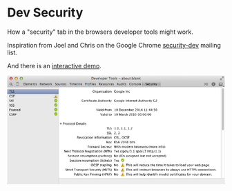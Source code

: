 
# Dev Security

How a "security" tab in the browsers developer tools might work.

Inspiration from Joel and Chris on the Google Chrome [security-dev](https://groups.google.com/a/chromium.org/d/msg/security-dev/yifaG5bDr8Q/lHgsAGs-kEUJ) mailing list.

And there is an [interactive demo](https://craigfrancis.github.io/dev-security/).

[![Screenshot](https://raw.githubusercontent.com/craigfrancis/dev-security/master/resources/TLS-1.jpg)](https://craigfrancis.github.io/dev-security/)
